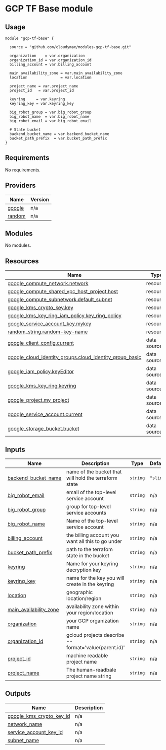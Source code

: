 # GCP TF Base module

## Usage

```hcl
module "gcp-tf-base" {

  source = "github.com/cloudymax/modules-gcp-tf-base.git"

  organization    = var.organization
  organization_id = var.organization_id
  billing_account = var.billing_account

  main_availability_zone = var.main_availability_zone
  location               = var.location

  project_name = var.project_name
  project_id   = var.project_id

  keyring     = var.keyring
  keyring_key = var.keyring_key

  big_robot_group = var.big_robot_group
  big_robot_name  = var.big_robot_name
  big_robot_email = var.big_robot_email

  # State bucket
  backend_bucket_name = var.backend_bucket_name
  bucket_path_prefix  = var.bucket_path_prefix
}

```

<!-- BEGIN_TF_DOCS -->
## Requirements

No requirements.

## Providers

| Name | Version |
|------|---------|
| <a name="provider_google"></a> [google](#provider\_google) | n/a |
| <a name="provider_random"></a> [random](#provider\_random) | n/a |

## Modules

No modules.

## Resources

| Name | Type |
|------|------|
| [google_compute_network.network](https://registry.terraform.io/providers/hashicorp/google/latest/docs/resources/compute_network) | resource |
| [google_compute_shared_vpc_host_project.host](https://registry.terraform.io/providers/hashicorp/google/latest/docs/resources/compute_shared_vpc_host_project) | resource |
| [google_compute_subnetwork.default_subnet](https://registry.terraform.io/providers/hashicorp/google/latest/docs/resources/compute_subnetwork) | resource |
| [google_kms_crypto_key.key](https://registry.terraform.io/providers/hashicorp/google/latest/docs/resources/kms_crypto_key) | resource |
| [google_kms_key_ring_iam_policy.key_ring_policy](https://registry.terraform.io/providers/hashicorp/google/latest/docs/resources/kms_key_ring_iam_policy) | resource |
| [google_service_account_key.mykey](https://registry.terraform.io/providers/hashicorp/google/latest/docs/resources/service_account_key) | resource |
| [random_string.random-key-name](https://registry.terraform.io/providers/hashicorp/random/latest/docs/resources/string) | resource |
| [google_client_config.current](https://registry.terraform.io/providers/hashicorp/google/latest/docs/data-sources/client_config) | data source |
| [google_cloud_identity_groups.cloud_identity_group_basic](https://registry.terraform.io/providers/hashicorp/google/latest/docs/data-sources/cloud_identity_groups) | data source |
| [google_iam_policy.keyEditor](https://registry.terraform.io/providers/hashicorp/google/latest/docs/data-sources/iam_policy) | data source |
| [google_kms_key_ring.keyring](https://registry.terraform.io/providers/hashicorp/google/latest/docs/data-sources/kms_key_ring) | data source |
| [google_project.my_project](https://registry.terraform.io/providers/hashicorp/google/latest/docs/data-sources/project) | data source |
| [google_service_account.current](https://registry.terraform.io/providers/hashicorp/google/latest/docs/data-sources/service_account) | data source |
| [google_storage_bucket.bucket](https://registry.terraform.io/providers/hashicorp/google/latest/docs/data-sources/storage_bucket) | data source |

## Inputs

| Name | Description | Type | Default | Required |
|------|-------------|------|---------|:--------:|
| <a name="input_backend_bucket_name"></a> [backend\_bucket\_name](#input\_backend\_bucket\_name) | name of the bucket that will hold the terraform state | `string` | `"slim"` | no |
| <a name="input_big_robot_email"></a> [big\_robot\_email](#input\_big\_robot\_email) | email of the top-level service account | `string` | n/a | yes |
| <a name="input_big_robot_group"></a> [big\_robot\_group](#input\_big\_robot\_group) | group for top-level service accounts | `string` | n/a | yes |
| <a name="input_big_robot_name"></a> [big\_robot\_name](#input\_big\_robot\_name) | Name of the top-level service account | `string` | n/a | yes |
| <a name="input_billing_account"></a> [billing\_account](#input\_billing\_account) | the billing account you want all this to go under | `string` | n/a | yes |
| <a name="input_bucket_path_prefix"></a> [bucket\_path\_prefix](#input\_bucket\_path\_prefix) | path to the terrafom state in the bucket | `string` | n/a | yes |
| <a name="input_keyring"></a> [keyring](#input\_keyring) | Name for your keyring decryption key | `string` | n/a | yes |
| <a name="input_keyring_key"></a> [keyring\_key](#input\_keyring\_key) | name for the key you will create in the keyring | `string` | n/a | yes |
| <a name="input_location"></a> [location](#input\_location) | geographic location/region | `string` | n/a | yes |
| <a name="input_main_availability_zone"></a> [main\_availability\_zone](#input\_main\_availability\_zone) | availability zone within your region/location | `string` | n/a | yes |
| <a name="input_organization"></a> [organization](#input\_organization) | your GCP organization name | `string` | n/a | yes |
| <a name="input_organization_id"></a> [organization\_id](#input\_organization\_id) | gcloud projects describe <project> --format='value(parent.id)' | `string` | n/a | yes |
| <a name="input_project_id"></a> [project\_id](#input\_project\_id) | machine readable project name | `string` | n/a | yes |
| <a name="input_project_name"></a> [project\_name](#input\_project\_name) | The human-readbale project name string | `string` | n/a | yes |

## Outputs

| Name | Description |
|------|-------------|
| <a name="output_google_kms_crypto_key_id"></a> [google\_kms\_crypto\_key\_id](#output\_google\_kms\_crypto\_key\_id) | n/a |
| <a name="output_network_name"></a> [network\_name](#output\_network\_name) | n/a |
| <a name="output_service_account_key_id"></a> [service\_account\_key\_id](#output\_service\_account\_key\_id) | n/a |
| <a name="output_subnet_name"></a> [subnet\_name](#output\_subnet\_name) | n/a |
<!-- END_TF_DOCS -->
